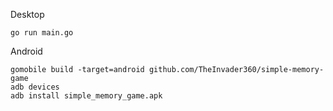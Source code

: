 Desktop

    go run main.go

Android

    gomobile build -target=android github.com/TheInvader360/simple-memory-game
    adb devices
    adb install simple_memory_game.apk
